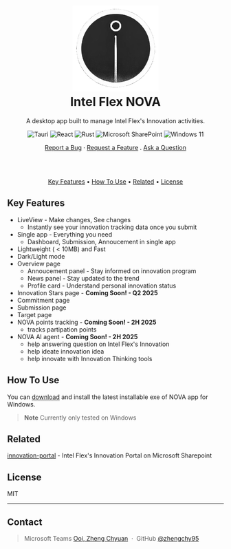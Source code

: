 <h1 align="center">
  <br>
  <a><img src="public/icon.png" alt="NOVA" width="200"></a>
  <br>
  Intel Flex NOVA
  <br>
</h1>

<div align="center">
  A desktop app built to manage Intel Flex's Innovation activities.

<div align="center">

![Tauri](https://img.shields.io/badge/tauri-%2324C8DB.svg?style=for-the-badge&logo=tauri&logoColor=%23FFFFFF)
![React](https://img.shields.io/badge/react-%2320232a.svg?style=for-the-badge&logo=react&logoColor=%2361DAFB)
![Rust](https://img.shields.io/badge/rust-%23000000.svg?style=for-the-badge&logo=rust&logoColor=white)
![Microsoft SharePoint ](https://img.shields.io/badge/Microsoft_SharePoint-0078D4?style=for-the-badge&logo=microsoft-sharepoint&logoColor=white)
![Windows 11](https://img.shields.io/badge/Windows%2011-%230079d5.svg?style=for-the-badge&logo=Windows%2011&logoColor=white)

</div>
  <a href="https://github.com/intel-innersource/applications.tools.intel-flex-nova/issues/new?assignees=&labels=bug&template=bug_report.md&title=bug%3A+">Report a Bug</a>
  ·
  <a href="https://github.com/intel-innersource/applications.tools.intel-flex-nova/issues/new?assignees=&labels=enhancement&template=feature_request.md&title=feat%3A+">Request a Feature</a>
  .
  <a href="https://github.com/intel-innersource/applications.tools.intel-flex-nova/discussions">Ask a Question</a>
</div>

<br><br>

<p align="center">
  <a href="#key-features">Key Features</a> •
  <a href="#how-to-use">How To Use</a> •
  <a href="#related">Related</a> •
  <a href="#license">License</a>
</p>

## Key Features

- LiveView - Make changes, See changes
  - Instantly see your innovation tracking data once you submit
- Single app - Everything you need
  - Dashboard, Submission, Annoucement in single app
- Lightweight ( < 10MB) and Fast
- Dark/Light mode
- Overview page
  - Annoucement panel - Stay informed on innovation program
  - News panel - Stay updated to the trend
  - Profile card - Understand personal innovation status
- Innovation Stars page - <b>Coming Soon! - Q2 2025</b>
- Commitment page
- Submission page
- Target page
- NOVA points tracking - <b>Coming Soon! - 2H 2025</b>
  - tracks partipation points
- NOVA AI agent - <b>Coming Soon! - 2H 2025</b>
  - help answering question on Intel Flex's Innovation
  - help ideate innovation idea
  - help innovate with Innovation Thinking tools

## How To Use

You can [download](https://github.com/intel-innersource/applications.tools.intel-flex-nova/releases/latest) and install the latest installable exe of NOVA app for Windows.

> **Note**
> Currently only tested on Windows

## Related

[innovation-portal](https://goto.intel.com/intelflexinnovation) - Intel Flex's Innovation Portal on Microsoft Sharepoint

## License

MIT

---

## Contact

> Microsoft Teams [Ooi, Zheng Chyuan](https://teams.microsoft.com/l/chat/0/0?users=zheng.chyuan.ooi@intel.com) &nbsp;&middot;&nbsp;
> GitHub [@zhengchy95](https://github.com/zhengchy95)
